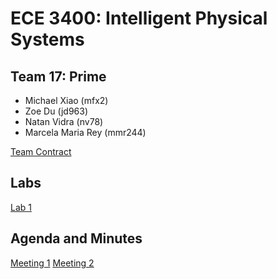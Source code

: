 # ECE 3400: Intelligent Physical Systems
## Team 17: Prime
* Michael Xiao (mfx2)
* Zoe Du (jd963)
* Natan Vidra (nv78)
* Marcela Maria Rey (mmr244)

[Team Contract](https://3400-17.github.io/Team-17-Prime/contract)

## Labs
[Lab 1](https://3400-17.github.io/Team-17-Prime/labs/lab1)

 


## Agenda and Minutes
[Meeting 1](https://3400-17.github.io/Team-17-Prime/minutes/meeting1)
[Meeting 2](https://3400-17.github.io/Team-17-Prime/minutes/meeting2)
